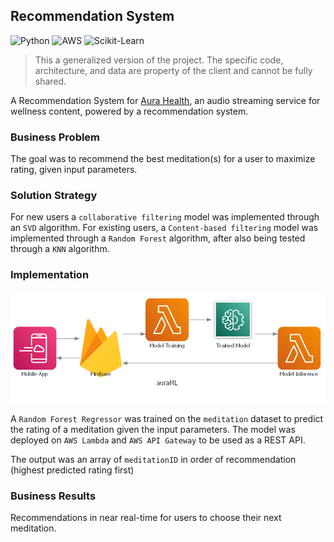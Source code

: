 ## Recommendation System

![Python](https://img.shields.io/badge/-Python-000000?style=flat&logo=Python)
![AWS](https://img.shields.io/badge/-AWS-000000?style=flat&logo=amazonaws)
![Scikit-Learn](https://img.shields.io/badge/-Scikit.Learn-000000?style=flat&logo=Scikit-Learn)

> This a generalized version of the project. The specific code, architecture, and data are property of the client and 
cannot be fully shared.

A Recommendation System for [Aura Health](https://www.aurahealth.io/), an audio streaming service for wellness content, 
powered by a recommendation system.

### Business Problem

The goal was to recommend the best meditation(s) for a user to maximize rating, given input parameters.

### Solution Strategy

For new users a `collaborative filtering` model was implemented through an `SVD` algorithm. For existing users, a 
`Content-based filtering` model was implemented through a `Random Forest` algorithm, after also being tested through a 
`KNN` algorithm.

### Implementation

<img src="https://github.com/danvargg/danvargg/blob/main/docs/projects/auraML/auraml.png">

A `Random Forest Regressor` was trained on the `meditation` dataset to predict the rating of a meditation given the 
input parameters. The model was deployed on `AWS Lambda` and `AWS API Gateway` to be used as a REST API.

The output was  an array of `meditationID` in order of recommendation (highest predicted rating first)

### Business Results

Recommendations in near real-time for users to choose their next meditation.
